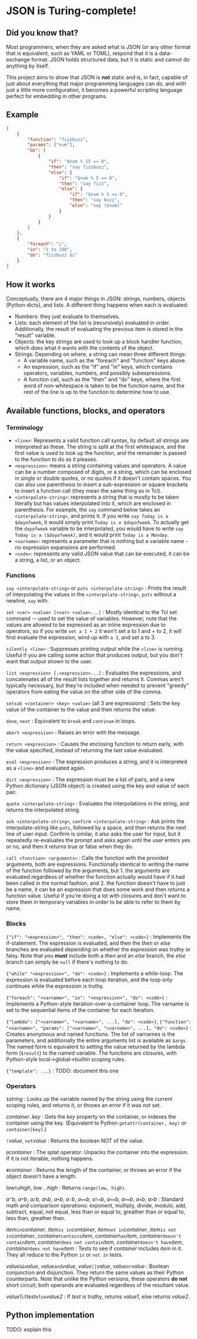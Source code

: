 # JSON is Turing-complete!

## Did you know that?

Most programmers, when they are asked what is JSON (or any other format that is equivalent, such as YAML or TOML), respond that it is a data-exchange format. JSON holds structured data, but it is static and cannot do anything by itself.

This project aims to show that JSON is **not** static and is, in fact, capable of just about everything that major programming languages can do, and with just a little more configuration, it becomes a powerful scripting language perfect for embedding in other programs.

## Example

```json
[
    {
        "function": "fizzbuzz",
        "params": ["num"],
        "do": [
            {
                "if": "$num % 15 == 0",
                "then": "say fizzbuzz",
                "else": {
                    "if": "$num % 5 == 0",
                    "then": "say fizz",
                    "else": {
                        "if": "$num % 3 == 0",
                        "then": "say buzz",
                        "else": "say ($num)"
                    }
                }
            }
        ]
    },
    {
        "foreach": "i",
        "in": "1 to 100",
        "do": "fizzbuzz $i"
    }
]
```

## How it works

Conceptually, there are 4 major things in JSON: strings, numbers, objects (Python dicts), and lists. A different thing happens when each is evaluated:

* Numbers: they just evaluate to themselves.
* Lists: each element of the list is (recursively) evaluated in order. Additionally, the result of evaluating the previous item is stored in the "result" variable.
* Objects: the key strings are used to look up a block handler function, which does what it wants with the contents of the object.
* Strings: Depending on where, a string can mean three different things:
    * A variable name, such as the "foreach" and "function" keys above.
    * An expression, such as the "if" and "in" keys, which contains operators, variables, numbers, and possibly subexpressions.
    * A function call, such as the "then" and "do" keys, where the first word of non-whitespace is taken to be the function name, and the rest of the line is up to the function to determine how to use.

## Available functions, blocks, and operators

### Terminology

* `<line>`: Represents a valid function call syntax, by default all strings are interpreted as these. The string is split at the first whitespace, and the first value is used to look up the function, and the remainder is passed to the function to do as it pleases.
* `<expression>`: means a string containing values and operators. A value can be a number composed of digits, or a string, which can be enclosed in single or double quotes, or no quotes if it doesn't contain spaces. You can also use parenthesis to insert a sub-expression or square brackets to insert a function call (they mean the same thing as in Tcl).
* `<interpolate-string>`: represents a string that is mostly to be taken literally but has values interpolated into it, which are enclosed in parenthesis. For example, the `say` command below takes an `<interpolate-string>`, and prints it. If you write `say Today is a $dayofweek`, it would simply print `Today is a $dayofweek`. To actually get the `dayofweek` variable to be interpolated, you would have to write `say Today is a ($dayofweek)`, and it would print `Today is a Monday`.
* `<varname>`: represents a parameter that is nothing but a variable name - no expression expansions are performed.
* `<code>`: represents any valid JSON value that can be executed, it can be a string, a list, or an object.

### Functions

`say <interpolate-string>` or `puts <interpolate-string>`
:   Prints the result of interpolating the values in the `<interpolate-string>`, `puts` without a newline, `say` with.

`set <var> <value> [<var> <value>...]`
:   Mostly identical to the Tcl set command -- used to set the value of variables. However, note that the values are allowed to be expressed as an inline expression due to operators, so if you write `set a 1 + 2` it won't set a to 1 and + to 2, it will first evaluate the expression, wind up with `a 3`, and set a to 3.

`silently <line>`
:   Suppresses printing output while the `<line>` is running. Useful if you are calling some action that produces output, but you don't want that output shown to the user.

`list <expression> [,<expression>...]`
:   Evaluates the expressions, and concatenates all of the result lists together and returns it. Commas aren't typically necessary, but they're included when needed to prevent "greedy" operators from eating the value on the other side of the comma.

`setsub <container> <key> <value>` (all 3 are expressions)
:   Sets the key value of the container to the value and then returns the value.

`done`, `next`
:   Equivalent to `break` and `continue` in loops.

`abort <expression>`
:   Raises an error with the message.

`return <expression>`
:   Causes the enclosing function to return early, with the value specified, instead of returning the last value evaluated.

`eval <expression>`
:   The expression produces a string, and it is interpreted as a `<line>` and evaluated again.

`dict <expression>`
:   The expression must be a list of pairs, and a new Python dictionary (JSON object) is created using the key and value of each pair.

`quote <interpolate-string>`
:   Evaluates the interpolations in the string, and returns the interpolated string.

`ask <interpolate-string>`, `confirm <interpolate-string>`
: Ask prints the interpolate-string like `puts`, followed by a space, and then returns the next line of user input. Confirm is similar, it also asks the user for input, but it repeatedly re-evaluates the prompt and asks again until the user enters yes or no, and then it returns true or false when they do.

`call <function> <arguments>`
:   Calls the function with the provided arguments, both are expressions. Functionally identical to writing the name of the function followed by the arguments, but 1. the arguments are evaluated regardless of whether the function actually would have if it had been called in the normal fashion, and 2. the function doesn't have to just be a name, it can be an expression that does some work and then *returns* a function value. Useful if you're doing a lot with closures and don't want to store them in temporary variables in order to be able to refer to them by name.

### Blocks

`{"if": "<expression>", "then": <code>, "else": <code>}`
:   Implements the if-statement. The expression is evaluated, and then the *then* or *else* branches are evaluated depending on whether the expression was truthy or falsy. Note that you **must** include both a *then* and an *else* branch, the *else* branch can simply be `null` if there's nothing to do.

`{"while" "<expression>", "do": <code>}`
:   Implements a while-loop. The expression is evaluated before each loop iteration, and the loop only continues while the expression is truthy.

`{"foreach": "<varname>", "in": "<expression>", "do": <code>}`
:   Implements a Python-style iteration-over-a-container loop. The varname is set to the sequential items of the container for each iteration.

`{"lambda": ["<varname>", "<varname>", ...], "do": <code>}`,
`{"function": "<varname>", "params": ["<varname>", "<varname>", ...], "do": <code>}`
:   Creates anonymous and named functions. The list of varnames is the parameters, and additionally the entire arguments list is available as `$args`. The named form is equivalent to setting the value returned by the lambda form (`$result`) to the named variable. The functions are closures, with Python-style local->global->builtin scoping rules.

`{"template": ...}`
:   TODO: document this one

### Operators

`$`*string*
:   Looks up the variable named by the string using the current scoping rules, and returns it, or throws an error if it was not set.

*container*`.`*key*
:   Gets the *key* property on the container, or indexes the container using the key. (Equivalent to Python `getattr(container, key)` or `container[key]`.)

`!`*value*, `not`*value*
:   Returns the boolean NOT of the value.

`@`*container*
:   The splat operator: Unpacks the container into the expression. If it is not iterable, nothing happens.

`#`*container*
:   Returns the length of the container, or throws an error if the object doesn't have a length.

*low*`to`*high*, *low*`..`*high*
:   Returns `range(low, high)`.

*a*`^`*b*, *a*`*`*b*, *a*`/`*b*, *a*`%`*b*, *a*`+`*b*, *a*`-`*b*, *a*`==`*b*, *a*`!=`*b*, *a*`<=`*b*, *a*`>=`*b*, *a*`<`*b*, *a*`>`*b*
:   Standard math and comparison operations: exponent, multiply, divide, modulo, add, subtract, equal, not equal, less than or equal to, greather than or equal to, less than, greather than.

*item*`in`*container*, *item*`is in`*container*, *item*`not in`*container*, *item*`is not in`*container*, *container*`contains`*item*, *container*`has`*item*, *container*`doesn't contain`*item*, *container*`does not contain`*item*, *container*`doesn't have`*item*, *container*`does not have`*item*
:   Tests to see if *container* includes *item* in it. They all reduce to the Python `in` or `not in` tests.

*value*`&&`*value*, *value*`and`*value*, *value*`||`*value*, *value*`or`*value*
:   Boolean conjunction and disjunction. They return the same values as their Python counterparts. Note that unlike the Python versions, these operators **do not** short circuit; both operands are evaluated regardless of the resultant value.

*value1*`if`*test*`else`*value2*
:   If *test* is truthy, returns *value1*, else returns *value2*.

## Python implementation

TODO: explain this
